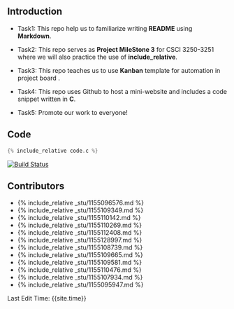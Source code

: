 
## Introduction
* Task1: This repo help us to familiarize writing **README** using **Markdown**.

* Task2: This repo serves as **Project MileStone 3** for CSCI 3250-3251 where we will also practice the use of       **include_relative**.

* Task3: This repo teaches us to use **Kanban** template for automation in project board .

* Task4: This repo uses Github to host a mini-website and includes a code snippet written in **C**.

* Task5: Promote our work to everyone!

## Code
```c
{% include_relative code.c %}
```
[![Build Status](https://travis-ci.org/csci3250-2019/project-team-b.svg?branch=master)](https://travis-ci.org/csci3250-2019/project-team-b)
## Contributors


* {% include_relative _stu/1155096576.md %}
* {% include_relative _stu/1155109349.md %}
* {% include_relative _stu/1155110142.md %}
* {% include_relative _stu/1155110269.md %}
* {% include_relative _stu/1155112408.md %}
* {% include_relative _stu/1155128997.md %}
* {% include_relative _stu/1155108739.md %}
* {% include_relative _stu/1155109665.md %}
* {% include_relative _stu/1155109581.md %}
* {% include_relative _stu/1155110476.md %}
* {% include_relative _stu/1155107934.md %}
* {% include_relative _stu/1155095947.md %}
 
Last Edit Time: {{site.time}}
